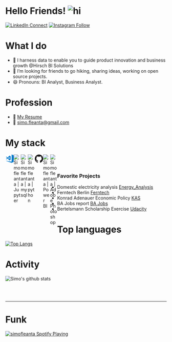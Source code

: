 # Hello Friends! <img src="https://user-images.githubusercontent.com/1303154/88677602-1635ba80-d120-11ea-84d8-d263ba5fc3c0.gif" width="28px" alt="hi">

[![LinkedIn Connect](https://img.shields.io/badge/LinkedIn-Connect-blue)](https://www.linkedin.com/in/simonafleanta)
[![Instagram Follow](https://img.shields.io/badge/Instagram-Follow-green)](https://www.instagram.com/simo_fleanta/?hl=en)


# What I do

- 🔭 I harness data to enable you to guide product innovation and business growth @Hirsch BI Solutions
- 🤔 I’m looking for friends to go hiking, sharing ideas, working on open source projects.
- 😄 Pronouns: BI Analyst, Business Analyst.



# Profession

- :paperclip: [My Resume](https://github.com/simofleanta/Draft-Notebooks/files/5838026/Simona.Fleanta.Resume.pdf)
- :email: simo.fleanta@gmail.com



# My stack


<img align="left" alt="Visual Studio Code" width="26px" src="https://raw.githubusercontent.com/github/explore/80688e429a7d4ef2fca1e82350fe8e3517d3494d/topics/visual-studio-code/visual-studio-code.png" />

<img align="left" alt="Simofleanta | Jupyter" width="22px" color="#F2C811" src="https://cdn.jsdelivr.net/npm/simple-icons@v3/icons/jupyter.svg" />

<img align="left" alt="Simofleanta | mysql" width="22px" color="#F2C811" src="https://cdn.jsdelivr.net/npm/simple-icons@v3/icons/mysql.svg" />

<img align="left" alt="Simofleanta | python" width="22px" color="#F2C811" src="https://cdn.jsdelivr.net/npm/simple-icons@v3/icons/python.svg" />

<img align="left" alt="GitHub" width="26px" src="https://raw.githubusercontent.com/github/explore/78df643247d429f6cc873026c0622819ad797942/topics/github/github.png" />

<img align="left" alt="Simofleanta | Power BI" width="22px" color="#F2C811" src="https://cdn.jsdelivr.net/npm/simple-icons@v3/icons/powerbi.svg" />

<img align="left" alt="Simofleanta | Adobe Photoshop" width="22px" color="#F2C811" src="https://cdn.jsdelivr.net/npm/simple-icons@v3/icons/adobephotoshop.svg" />

<br/>
<br/>




### Favorite Projects

- Domestic electricity analysis [Energy_Analysis](https://github.com/Hirsch-BI-Solutions/Electric-Energy-Consumption-Analysis)
- Ferntech Berlin [Ferntech](https://github.com/Hirsch-BI-Solutions/Ferntech-Insights/blob/main/Power%20%20Venture%20BI%20dashboard%20visual.MD)
- Konrad Adenauer Economic Policy [KAS](https://github.com/Tracking-International-Affairs/Economic-Policy-debate)
- BA Jobs report [BA Jobs](https://github.com/simofleanta/BA-Jobs-Report)
- Bertelsmann Scholarship Exercise [Udacity](https://github.com/simofleanta/Udacity)



#  Top languages

[![Top Langs](https://github-readme-stats.vercel.app/api/top-langs/?username=simofleanta)](https://github.com/Simofleanta/github-readme-stats)




# Activity

![Simo's github stats](https://github-readme-stats.vercel.app/api?username=simofleanta&show_icons=true&hide_border=true)

</details>

<br />
<br />

---
                                                                    


# Funk

[<img src="https://now-playing-simofleanta.vercel.app/api/spotify-playing" alt="simofleanta Spotify Playing" width="350" />](https://open.spotify.com/user/40ghawdoblwzgun5xf6ci4icm)


